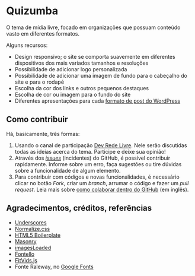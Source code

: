 # Quizumba
O tema de mídia livre, focado em organizações que possuam conteúdo vasto em diferentes formatos.

Alguns recursos:
* Design responsivo; o site se comporta suavemente em diferentes dispositivos dos mais variados tamanhos e resoluções
* Possibilidade de adicionar logo personalizada
* Possibilidade de adicionar uma imagem de fundo para o cabeçalho do site e para o rodapé
* Escolha da cor dos links e outros pequenos destaques
* Escolha de cor ou imagem para o fundo do site
* Diferentes apresentações para cada [formato de post do WordPress](http://codex.wordpress.org/pt-br:Formatos_de_Posts)


## Como contribuir
Há, basicamente, três formas:

1. Usando o canal de participação [Dev Rede Livre](http://dev.redelivre.org.br/category/rede-livre/temas-rede-livre/quizumba). Nele serão discutidas todas as ideias acerca do tema. Participe e deixe sua opinião!
2. Através dos [*issues*](https://github.com/redelivre/quizumba/issues) (incidentes) do GitHub, é possível contribuir rapidamente. Informe sobre um erro, faça sugestões ou tire dúvidas sobre a funcionalidade de algum elemento.
3. Para contribuir com códigos e novas funcionalidades, é necessário clicar no botão *Fork*, criar um *branch*, arrumar o código e fazer um *pull request*. Leia mais sobre [como colaborar dentro do GitHub](https://help.github.com/categories/63/articles) (em inglês).

## Agradecimentos, créditos, referências
* [Underscores](http://underscores.me)
* [Normalize.css](http://necolas.github.io/normalize.css/)
* [HTML5 Boilerplate](http://html5boilerplate.com/)
* [Masonry](http://masonry.desandro.com/)
* [imagesLoaded](http://imagesloaded.desandro.com)
* [Fontello](http://fontello.com)
* [FitVids.js](http://fitvidsjs.com)
* Fonte Raleway, no [Google Fonts](http://www.google.com/fonts/specimen/Raleway)
